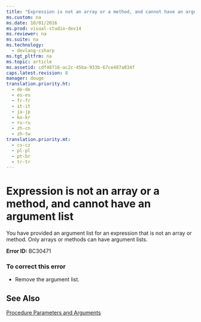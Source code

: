 ```yaml
---
title: "Expression is not an array or a method, and cannot have an argument list"
ms.custom: na
ms.date: 10/01/2016
ms.prod: visual-studio-dev14
ms.reviewer: na
ms.suite: na
ms.technology: 
  - devlang-csharp
ms.tgt_pltfrm: na
ms.topic: article
ms.assetid: cdf48716-ac2c-45ba-933b-67ce487a034f
caps.latest.revision: 8
manager: douge
translation.priority.ht: 
  - de-de
  - es-es
  - fr-fr
  - it-it
  - ja-jp
  - ko-kr
  - ru-ru
  - zh-cn
  - zh-tw
translation.priority.mt: 
  - cs-cz
  - pl-pl
  - pt-br
  - tr-tr
---
```

# Expression is not an array or a method, and cannot have an argument list
You have provided an argument list for an expression that is not an array or method. Only arrays or methods can have argument lists.  
  
 **Error ID:** BC30471  
  
### To correct this error  
  
-   Remove the argument list.  
  
## See Also  
 [Procedure Parameters and Arguments](../Topic/Procedure%20Parameters%20and%20Arguments%20\(Visual%20Basic\).md)